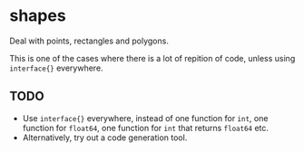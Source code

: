 # shapes

Deal with points, rectangles and polygons.

This is one of the cases where there is a lot of repition of code, unless using `interface{}` everywhere.

## TODO

* Use `interface{}` everywhere, instead of one function for `int`, one function for `float64`, one function for `int` that returns `float64` etc.
* Alternatively, try out a code generation tool.
